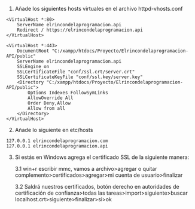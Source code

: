 
1. Añade los siguientes hosts virtuales en el archivo httpd-vhosts.conf

```
<VirtualHost *:80>
    ServerName elrincondelaprogramacion.api
    Redirect / https://elrincondelaprogramacion.api
</VirtualHost>

<VirtualHost *:443>
    DocumentRoot "C:/xampp/htdocs/Proyecto/Elrincondelaprogramacion-API/public"
    ServerName elrincondelaprogramacion.api
    SSLEngine on
    SSLCertificateFile "conf/ssl.crt/server.crt"
    SSLCertificateKeyFile "conf/ssl.key/server.key"
    <Directory "C:/xampp/htdocs/Proyecto/Elrincondelaprogramacion-API/public">
        Options Indexes FollowSymLinks     
        AllowOverride All
        Order Deny,Allow
        Allow from all     
    </Directory> 
</VirtualHost>
```
2. Añade lo siguiente en etc/hosts 

```
127.0.0.1 elrincondelaprogramacion.com
127.0.0.1 elrincondelaprogramacion.api
```

3. Si estás en Windows agrega el certificado SSL de la siguiente manera:
    
    3.1 win+r escribir mmc, vamos a archivo>agregar o quitar complemento>certificados>agregar>mi cuenta de usuario>finalizar

    3.2 Saldrá nuestros certificados, botón derecho en autoridades de certificación de confianza>todas las tareas>import>siguiente>buscar localhost.crt>siguiente>finalizar>si>ok
